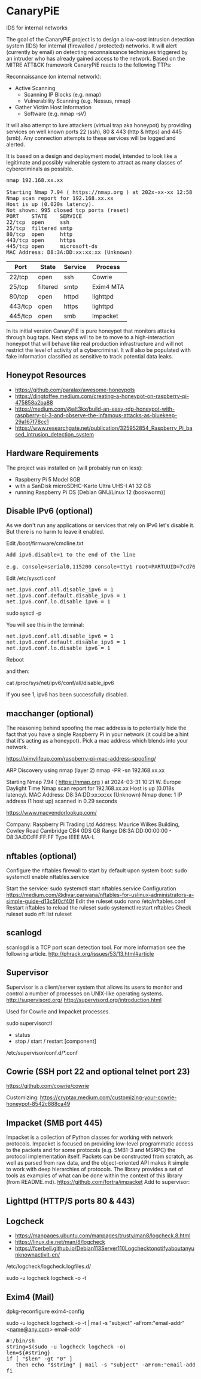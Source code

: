 # CanaryPiE
IDS for internal networks

The goal of the CanaryPiE project is to design a low-cost intrusion detection system (IDS) for internal (firewalled / protected) networks. It will alert (currently by email) on detecting reconnaissance techniques triggered by an intruder who has already gained access to the network. Based on the MITRE ATT&CK framework CanaryPiE reacts to the following TTPs:

Reconnaissance (on internal network):

* Active Scanning
    - Scanning IP Blocks (e.g. nmap) 
    - Vulnerability Scanning (e.g. Nessus, nmap)
* Gather Victim Host Information
    - Software (e.g. nmap -sV)

It will also attempt to lure attackers (virtual trap aka honeypot) by providing services on well known ports 22 (ssh), 80 & 443 (http & https) and 445 (smb). Any connection attempts to these services will be logged and alerted.

It is based on a design and deployment model, intended to look like a legitimate and possibly vulnerable system to attract as many classes of cybercriminals as possible.

<pre>
nmap 192.168.xx.xx

Starting Nmap 7.94 ( https://nmap.org ) at 202x-xx-xx 12:58
Nmap scan report for 192.168.xx.xx
Host is up (0.020s latency).
Not shown: 995 closed tcp ports (reset)
PORT    STATE    SERVICE
22/tcp  open     ssh
25/tcp  filtered smtp
80/tcp  open     http
443/tcp open     https
445/tcp open     microsoft-ds
MAC Address: D8:3A:DD:xx:xx:xx (Unknown)
</pre>


| Port | State | Service | Process
| ---- | ----- | ------- | -------
22/tcp | open | ssh | Cowrie
25/tcp | filtered | smtp | Exim4 MTA
80/tcp | open | httpd | lighttpd
443/tcp | open | https | lighttpd
445/tcp | open | smb | Impacket

In its initial version CanaryPiE is pure honeypot that monitors attacks through bug taps. Next steps will to be to move to a high-interaction honeypot that will behave like real production infrastructure and will not restrict the level of activity of a cybercriminal. It will also be populated with fake information classified as sensitive to track potential data leaks.

## Honeypot Resources
- https://github.com/paralax/awesome-honeypots
- https://dingtoffee.medium.com/creating-a-honeypot-on-raspberry-pi-475858a2ba88
- https://medium.com/@alt3kx/build-an-easy-rdp-honeypot-with-raspberry-pi-3-and-observe-the-infamous-attacks-as-bluekeep-29a167f78cc1
- https://www.researchgate.net/publication/325952854_Raspberry_Pi_based_intrusion_detection_system


## Hardware Requirements
The project was installed on (will probably run on less):

- Raspberry Pi 5 Model 8GB
- with a SanDisk microSDHC-Karte Ultra UHS-I A1 32 GB
- running Raspberry Pi OS [Debian GNU/Linux 12 (bookworm)]


## Disable IPv6 (optional)
As we don't run any applications or services that rely on IPv6 let's disable it. But there is no harm to leave it enabled.

Edit /boot/firmware/cmdline.txt

<pre>
Add ipv6.disable=1 to the end of the line

e.g. console=serial0,115200 console=tty1 root=PARTUUID=7cd76f4e-02 rootfstype=ext4 fsck.repair=yes rootwait quiet splash plymouth.ignore-serial-consoles cfg80211.ieee80211_regdom=CH ipv6.disable=1
</pre>

Edit /etc/sysctl.conf
<pre>
net.ipv6.conf.all.disable_ipv6 = 1
net.ipv6.conf.default.disable_ipv6 = 1
net.ipv6.conf.lo.disable_ipv6 = 1
</pre>

sudo sysctl -p

You will see this in the terminal:
<pre>
net.ipv6.conf.all.disable_ipv6 = 1
net.ipv6.conf.default.disable_ipv6 = 1
net.ipv6.conf.lo.disable_ipv6 = 1
</pre>
Reboot

and then:

cat /proc/sys/net/ipv6/conf/all/disable_ipv6

If you see 1, ipv6 has been successfully disabled.

## macchanger (optional)

The reasoning behind spoofing the mac address is to potentially hide the fact that you have a single Raspberry Pi in your network (it could be a hint that it's acting as a honeypot). Pick a mac address which blends into your network. 

https://pimylifeup.com/raspberry-pi-mac-address-spoofing/

ARP Discovery using nmap (layer 2)
nmap -PR -sn 192.168.xx.xx

Starting Nmap 7.94 ( https://nmap.org ) at 2024-03-31 10:21 W. Europe Daylight Time
Nmap scan report for 192.168.xx.xx
Host is up (0.018s latency).
MAC Address: D8:3A:DD:xx:xx:xx (Unknown)
Nmap done: 1 IP address (1 host up) scanned in 0.29 seconds

https://www.macvendorlookup.com/

Company:	Raspberry Pi Trading Ltd
Address:	Maurice Wilkes Building, Cowley Road
Cambridge CB4 0DS
GB
Range	D8:3A:DD:00:00:00 - D8:3A:DD:FF:FF:FF
Type 	IEEE MA-L

## nftables (optional)

Configure the nftables firewall to start by default upon system boot:
sudo systemctl enable nftables.service

Start the service:
sudo systemctl start nftables.service
Configuration
https://medium.com/@diyar.parwana/nftables-for-uslinux-administrators-a-simple-guide-d13c5f0cf40f
Edit the ruleset
sudo nano /etc/nftables.conf
Restart nftables to reload the ruleset
sudo systemctl restart nftables
Check ruleset
sudo nft list ruleset

## scanlogd
scanlogd is a TCP port scan detection tool. For more information see the following article.
http://phrack.org/issues/53/13.html#article


## Supervisor
Supervisor is a client/server system that allows its users to monitor and control a number of processes on UNIX-like operating systems.
http://supervisord.org/
http://supervisord.org/introduction.html

Used for Cowrie and Impacket processes.

sudo supervisorctl
- status
- stop / start / restart [component]

/etc/supervisor/conf.d/*.conf

## Cowrie (SSH port 22 and optional telnet port 23)
https://github.com/cowrie/cowrie

Customizing:
https://cryptax.medium.com/customizing-your-cowrie-honeypot-8542c888ca49

## Impacket (SMB port 445)
Impacket is a collection of Python classes for working with network protocols. Impacket is focused on providing low-level programmatic access to the packets and for some protocols (e.g. SMB1-3 and MSRPC) the protocol implementation itself. Packets can be constructed from scratch, as well as parsed from raw data, and the object-oriented API makes it simple to work with deep hierarchies of protocols. The library provides a set of tools as examples of what can be done within the context of this library (from README.md).
https://github.com/fortra/impacket
Add to supervisor:

## Lighttpd (HTTP/S ports 80 & 443)

## Logcheck

- https://manpages.ubuntu.com/manpages/trusty/man8/logcheck.8.html
- https://linux.die.net/man/8/logcheck
- https://fcerbell.github.io/Debian113Server110Logchecktonotifyaboutanyunknownactivit-en/

/etc/logcheck/logcheck.logfiles.d/

sudo -u logcheck logcheck -o -t

## Exim4 (Mail)

dpkg-reconfigure exim4-config

sudo -u logcheck logcheck -o -t | mail -s "subject" -aFrom:"email-addr"\<name@any.com\> email-addr

<pre>
#!/bin/sh
string=$(sudo -u logcheck logcheck -o)
len=${#string}
if [ "$len" -gt "0" ]
   then echo "$string" | mail -s "subject" -aFrom:"email-addr"\<name@any.com\> email-addr
fi
</pre>




